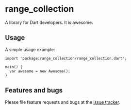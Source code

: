 # range_collection

A library for Dart developers. It is awesome.

## Usage

A simple usage example:

    import 'package:range_collection/range_collection.dart';

    main() {
      var awesome = new Awesome();
    }

## Features and bugs

Please file feature requests and bugs at the [issue tracker][tracker].

[tracker]: http://example.com/issues/replaceme
